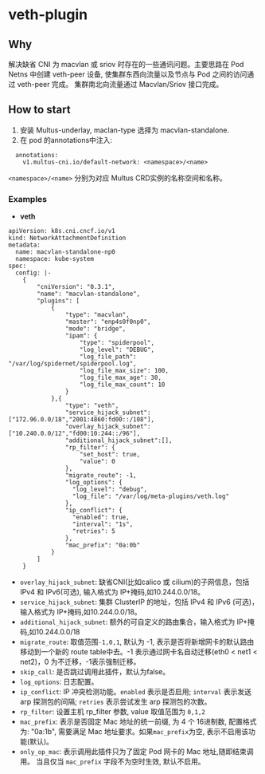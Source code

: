 # veth-plugin

## Why

解决缺省 CNI 为 macvlan 或 sriov 时存在的一些通讯问题。主要思路在 Pod Netns 中创建 veth-peer 设备, 使集群东西向流量以及节点与 Pod 之间的访问通过 veth-peer 完成。
集群南北向流量通过 Macvlan/Sriov 接口完成。

## How to start

1. 安装 Multus-underlay, maclan-type 选择为 macvlan-standalone.
2. 在 pod 的annotations中注入:
```shell
  annotations:
    v1.multus-cni.io/default-network: <namespace>/<name>
```

`<namespace>/<name>` 分别为对应 Multus CRD实例的名称空间和名称。

### Examples

- **veth**

```shell
apiVersion: k8s.cni.cncf.io/v1
kind: NetworkAttachmentDefinition
metadata:
  name: macvlan-standalone-np0
  namespace: kube-system
spec:
  config: |-
    {
        "cniVersion": "0.3.1",
        "name": "macvlan-standalone",
        "plugins": [
            {
                "type": "macvlan",
                "master": "enp4s0f0np0",
                "mode": "bridge",
                "ipam": {
                    "type": "spiderpool",
                    "log_level": "DEBUG",
                    "log_file_path": "/var/log/spidernet/spiderpool.log",
                    "log_file_max_size": 100,
                    "log_file_max_age": 30,
                    "log_file_max_count": 10
                }
            },{
                "type": "veth",
                "service_hijack_subnet": ["172.96.0.0/18","2001:4860:fd00::/108"],
                "overlay_hijack_subnet": ["10.240.0.0/12","fd00:10:244::/96"],
                "additional_hijack_subnet":[],
                "rp_filter": {
                    "set_host": true,
                    "value": 0
                },
                "migrate_route": -1,
                "log_options": {
                  "log_level": "debug",
                  "log_file": "/var/log/meta-plugins/veth.log"
                },
                "ip_conflict": {
                  "enabled": true,
                  "interval": "1s",
                  "retries": 5
                },
                "mac_prefix": "0a:0b"
            }
        ]
    }

```

- `overlay_hijack_subnet`: 缺省CNI(比如calico 或 cilium)的子网信息，包括 IPv4 和 IPv6(可选), 输入格式为 IP+掩码,如10.244.0.0/18。
- `service_hijack_subnet`: 集群 ClusterIP 的地址，包括 IPv4 和 IPv6 (可选)，输入格式为 IP+掩码,如10.244.0.0/18。
- `additional_hijack_subnet`: 额外的可自定义的路由集合，输入格式为 IP+掩码,如10.244.0.0/18
- `migrate_route`: 取值范围`-1,0,1`, 默认为 -1, 表示是否将新增网卡的默认路由移动到一个新的 route table中去。-1 表示通过网卡名自动迁移(eth0 < net1 < net2)，0 为不迁移，-1表示强制迁移。
- `skip_call`: 是否跳过调用此插件，默认为false。
- `log_options`: 日志配置。
- `ip_conflict`: IP 冲突检测功能。`enabled` 表示是否启用; `interval` 表示发送 arp 探测包的间隔; `retries` 表示尝试发生 arp 探测包的次数。
- `rp_filter`: 设置主机 rp_filter 参数, value 取值范围为 `0,1,2`
- `mac_prefix`: 表示是否固定 Mac 地址的统一前缀, 为 4 个 16进制数, 配置格式为: "0a:1b", 需要满足 Mac 地址要求。如果`mac_prefix`为空, 表示不启用该功能(默认)。
- `only_op_mac`: 表示调用此插件只为了固定 Pod 网卡的 Mac 地址,随即结束调用。 当且仅当 `mac_prefix` 字段不为空时生效, 默认不启用。
